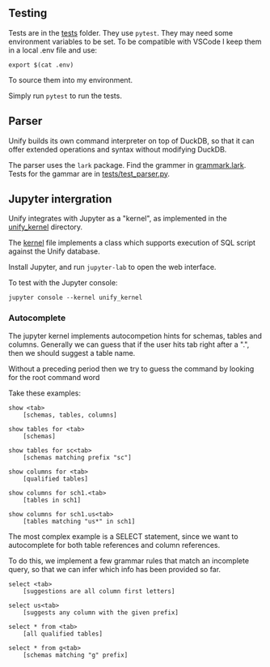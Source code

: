 ## Testing

Tests are in the [tests](./tests) folder. They use `pytest`.
They may need some environment variables to be set. To be
compatible with VSCode I keep them in a local .env file and
use:

    export $(cat .env)

To source them into my environment.

Simply run `pytest` to run the tests.

## Parser

Unify builds its own command interpreter on top of DuckDB, so that it can offer extended operations and syntax without modifying
DuckDB.

The parser uses the `lark` package. Find the grammer in [grammark.lark](grammar.lark). Tests for the gammar are in [tests/test_parser.py](tests/test_parser.py).

## Jupyter intergration

Unify integrates with Jupyter as a "kernel", as implemented
in the [unify_kernel](./unify_kernel) directory.

The [kernel](./unify_kernel/kernel.py) file implements a class which supports execution of SQL script against the Unify database.

Install Jupyter, and run `jupyter-lab` to open the web interface.

To test with the Jupyter console:

    jupyter console --kernel unify_kernel

### Autocomplete

The jupyter kernel implements autocompetion hints for schemas,
tables and columns. Generally we can guess that if the user hits
tab right after a ".", then we should suggest a table name. 

Without a preceding period then we try to guess the command by looking for the root command word

Take these examples:

    show <tab>
        [schemas, tables, columns]

    show tables for <tab>
        [schemas]

    show tables for sc<tab>
        [schemas matching prefix "sc"]

    show columns for <tab>
        [qualified tables]

    show columns for sch1.<tab>
        [tables in sch1]

    show columns for sch1.us<tab>
        [tables matching "us*" in sch1]

The most complex example is a SELECT statement, since we want to autocomplete for both table references and column references.

To do this, we implement a few grammar rules that match an incomplete query, so that we can infer which info has been provided so far.

    select <tab>
        [suggestions are all column first letters]

    select us<tab>
        [suggests any column with the given prefix]

    select * from <tab>
        [all qualified tables]

    select * from g<tab>
        [schemas matching "g" prefix]


